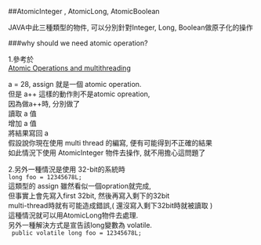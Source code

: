 ##AtomicInteger , AtomicLong, AtomicBoolean

JAVA中此三種類型的物件, 可以分別針對Integer, Long, Boolean做原子化的操作  

###why should we need atomic operation?  

1.參考於  
[Atomic Operations and multithreading](http://stackoverflow.com/a/16729461)  

a = 28, assign 就是一個 atomic operation.  
但是 a++ 這樣的動作則不是atomic opreation,  
因為做a++時, 分別做了  
讀取 a 值  
增加 a 值  
將結果寫回 a  
假設說你現在使用 multi thread 的編寫, 便有可能得到不正確的結果  
如此情況下使用 AtomicInteger 物件去操作, 就不用擔心這問題了

2.另外一種情況是使用 32-bit的系統時  
`long foo = 12345678L;`  
這類型的 assign 雖然看似一個opration就完成,  
但事實上會先寫入first 32bit, 然後再寫入剩下的32bit  
multi-thread時就有可能造成錯誤,( 還沒寫入剩下32bit時就被讀取 )  
這種情況就可以用AtomicLong物件去處理.  
另外一種解決方式是宣告該long變數為 volatile.  
` public volatile long foo = 12345678L;`
